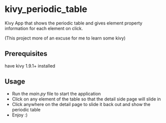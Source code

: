 # kivy_periodic_table
Kivy App that shows the periodic table and gives element property information for each element on click.

(This project more of an excuse for me to learn some kivy) 

## Prerequisites
have kivy 1.9.1+ installed

## Usage
- Run the *main.py* file to start the application
- Click on any element of the table so that the detail side page will slide in
- Click anywhere on the detail page to slide it back out and show the periodic table
- Enjoy :)

